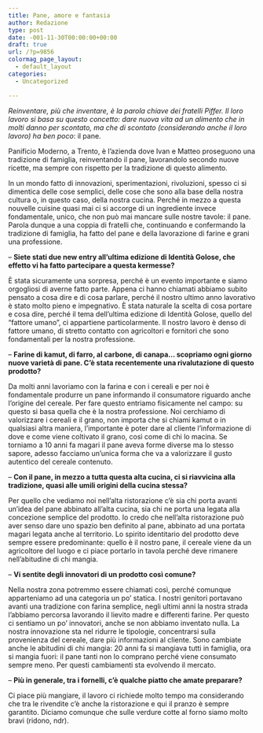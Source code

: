 ```yaml
---
title: Pane, amore e fantasia
author: Redazione
type: post
date: -001-11-30T00:00:00+00:00
draft: true
url: /?p=9856
colormag_page_layout:
  - default_layout
categories:
  - Uncategorized

---
```

_Reinventare, più che inventare, è la parola chiave dei fratelli Piffer. Il loro lavoro si basa su questo concetto: dare nuova vita ad un alimento che in molti danno per scontato, ma che di scontato (considerando anche il loro lavoro) ha ben poco_: il pane.

Panificio Moderno, a Trento, è l’azienda dove Ivan e Matteo proseguono una tradizione di famiglia, reinventando il pane, lavorandolo secondo nuove ricette, ma sempre con rispetto per la tradizione di questo alimento.

In un mondo fatto di innovazioni, sperimentazioni, rivoluzioni, spesso ci si dimentica delle cose semplici, delle cose che sono alla base della nostra cultura o, in questo caso, della nostra cucina. Perché in mezzo a questa nouvelle cuisine quasi mai ci si accorge di un ingrediente invece fondamentale, unico, che non può mai mancare sulle nostre tavole: il pane. Parola dunque a una coppia di fratelli che, continuando e confermando la tradizione di famiglia, ha fatto del pane e della lavorazione di farine e grani una professione.

&#8211; **Siete stati due new entry all’ultima edizione di Identità Golose, che effetto vi ha fatto partecipare a questa kermesse?**

È stata sicuramente una sorpresa, perché è un evento importante e siamo orgogliosi di averne fatto parte. Appena ci hanno chiamati abbiamo subito pensato a cosa dire e di cosa parlare, perché il nostro ultimo anno lavorativo è stato molto pieno e impegnativo. È stata naturale la scelta di cosa portare e cosa dire, perché il tema dell’ultima edizione di Identità Golose, quello del “fattore umano”, ci appartiene particolarmente. Il nostro lavoro è denso di fattore umano, di stretto contatto con agricoltori e fornitori che sono fondamentali per la nostra professione.

&#8211; **Farine di kamut, di farro, al carbone, di canapa… scopriamo ogni giorno nuove varietà di pane. C’è stata recentemente una rivalutazione di questo prodotto?**

Da molti anni lavoriamo con la farina e con i cereali e per noi è fondamentale produrre un pane informando il consumatore riguardo anche l’origine del cereale. Per fare questo entriamo fisicamente nel campo: su questo si basa quella che è la nostra professione. Noi cerchiamo di valorizzare i cereali e il grano, non importa che si chiami kamut o in qualsiasi altra maniera, l’importante è poter dare al cliente l’informazione di dove e come viene coltivato il grano, così come di chi lo macina. Se torniamo a 10 anni fa magari il pane aveva forme diverse ma lo stesso sapore, adesso facciamo un’unica forma che va a valorizzare il gusto autentico del cereale contenuto.

&#8211; **Con il pane, in mezzo a tutta questa alta cucina, ci si riavvicina alla tradizione, quasi alle umili origini della cucina stessa?**

Per quello che vediamo noi nell’alta ristorazione c’è sia chi porta avanti un’idea del pane abbinato all’alta cucina, sia chi ne porta una legata alla concezione semplice del prodotto. Io credo che nell’alta ristorazione può aver senso dare uno spazio ben definito al pane, abbinato ad una portata magari legata anche al territorio. Lo spirito identitario del prodotto deve sempre essere predominante: quello è il nostro pane, il cereale viene da un agricoltore del luogo e ci piace portarlo in tavola perché deve rimanere nell’abitudine di chi mangia.

&#8211; **Vi sentite degli innovatori di un prodotto così comune?**

Nella nostra zona potremmo essere chiamati così, perché comunque apparteniamo ad una categoria un po’ statica. I nostri genitori portavano avanti una tradizione con farina semplice, negli ultimi anni la nostra strada l’abbiamo percorsa lavorando il lievito madre e differenti farine. Per questo ci sentiamo un po’ innovatori, anche se non abbiamo inventato nulla. La nostra innovazione sta nel ridurre le tipologie, concentrarsi sulla provenienza del cereale, dare più informazioni al cliente. Sono cambiate anche le abitudini di chi mangia: 20 anni fa si mangiava tutti in famiglia, ora si mangia fuori: il pane tanti non lo comprano perché viene consumato sempre meno. Per questi cambiamenti sta evolvendo il mercato.

&#8211; **Più in generale, tra i fornelli, c’è qualche piatto che amate preparare?**

Ci piace più mangiare, il lavoro ci richiede molto tempo ma considerando che tra le rivendite c’è anche la ristorazione e qui il pranzo è sempre garantito. Diciamo comunque che sulle verdure cotte al forno siamo molto bravi (ridono, ndr).